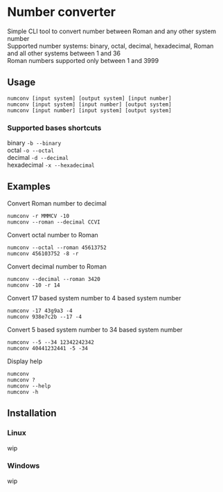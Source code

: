 # Number converter
Simple CLI tool to convert number between Roman and any other system number<br>
Supported number systems: binary, octal, decimal, hexadecimal, Roman and all other systems between 1 and 36<br>
Roman numbers supported only between 1 and 3999

## Usage
    numconv [input system] [output system] [input number]
    numconv [input system] [input number] [output system]
    numconv [input number] [input system] [output system]


### Supported bases shortcuts
binary `-b --binary`\
octal `-o --octal`\
decimal `-d --decimal`\
hexadecimal `-x --hexadecimal`

## Examples
Convert Roman number to decimal

    numconv -r MMMCV -10
    numconv --roman --decimal CCVI

Convert octal number to Roman

    numconv --octal --roman 45613752
    numconv 456103752 -8 -r

Convert decimal number to Roman

    numconv --decimal --roman 3420
    numconv -10 -r 14

Convert 17 based system number to 4 based system number

    numconv -17 43g9a3 -4
    numconv 938e7c2b --17 -4

Convert 5 based system number to 34 based system number

    numconv --5 --34 12342242342
    numconv 40441232441 -5 -34

Display help

    numconv
    numconv ?
    numconv --help
    numconv -h

## Installation

### Linux
    
wip

### Windows

wip